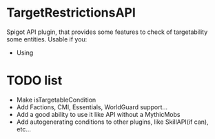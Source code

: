 # TargetRestrictionsAPI
Spigot API plugin, that provides some features to check of targetability some entities.
Usable if you:
- Using

# TODO list
- Make isTargetableCondition
- Add Factions, CMI, Essentials, WorldGuard support...
- Add a good ability to use it like API without a MythicMobs
- Add autogenerating conditions to other plugins, like SkillAPI(if can), etc...
